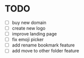 # TODO

- [ ] buy new domain
- [ ] create new logo
- [ ] improve landing page
- [ ] fix emoji picker
- [ ] add rename bookmark feature
- [ ] add move to other folder feature
